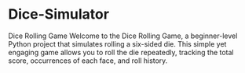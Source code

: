 # Dice-Simulator
Dice Rolling Game Welcome to the Dice Rolling Game, a beginner-level Python project that simulates rolling a six-sided die. This simple yet engaging game allows you to roll the die repeatedly, tracking the total score, occurrences of each face, and roll history.
